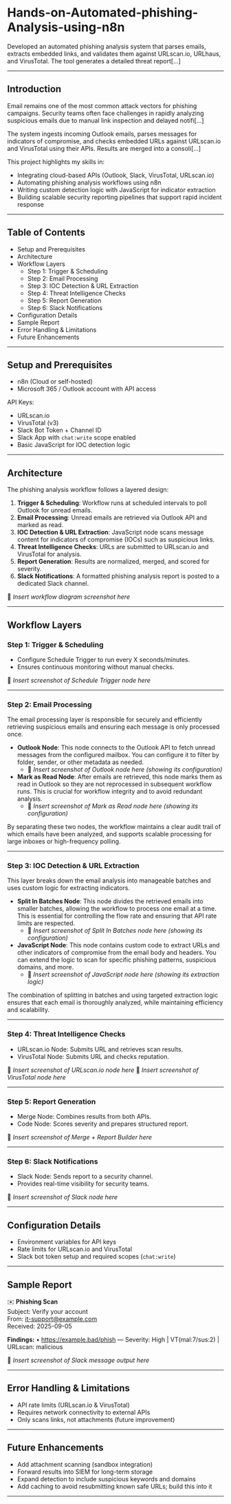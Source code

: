 # Hands-on-Automated-phishing-Analysis-using-n8n
Developed an automated phishing analysis system that parses emails, extracts embedded links, and validates them against URLscan.io, URLhaus, and VirusTotal. The tool generates a detailed threat report[...]

---

## Introduction

Email remains one of the most common attack vectors for phishing campaigns. Security teams often face challenges in rapidly analyzing suspicious emails due to manual link inspection and delayed notifi[...]

The system ingests incoming Outlook emails, parses messages for indicators of compromise, and checks embedded URLs against URLscan.io and VirusTotal using their APIs. Results are merged into a consoli[...]

This project highlights my skills in:

- Integrating cloud-based APIs (Outlook, Slack, VirusTotal, URLscan.io)
- Automating phishing analysis workflows using n8n
- Writing custom detection logic with JavaScript for indicator extraction
- Building scalable security reporting pipelines that support rapid incident response

---

## Table of Contents

- Setup and Prerequisites
- Architecture
- Workflow Layers
  - Step 1: Trigger & Scheduling
  - Step 2: Email Processing
  - Step 3: IOC Detection & URL Extraction
  - Step 4: Threat Intelligence Checks
  - Step 5: Report Generation
  - Step 6: Slack Notifications
- Configuration Details
- Sample Report
- Error Handling & Limitations
- Future Enhancements

---

## Setup and Prerequisites

- n8n (Cloud or self-hosted)
- Microsoft 365 / Outlook account with API access

API Keys:
- URLscan.io
- VirusTotal (v3)
- Slack Bot Token + Channel ID
- Slack App with `chat:write` scope enabled
- Basic JavaScript for IOC detection logic

---

## Architecture

The phishing analysis workflow follows a layered design:

1. **Trigger & Scheduling**: Workflow runs at scheduled intervals to poll Outlook for unread emails.
2. **Email Processing**: Unread emails are retrieved via Outlook API and marked as read.
3. **IOC Detection & URL Extraction**: JavaScript node scans message content for indicators of compromise (IOCs) such as suspicious links.
4. **Threat Intelligence Checks**: URLs are submitted to URLscan.io and VirusTotal for analysis.
5. **Report Generation**: Results are normalized, merged, and scored for severity.
6. **Slack Notifications**: A formatted phishing analysis report is posted to a dedicated Slack channel.

📸 *Insert workflow diagram screenshot here*

---

## Workflow Layers

### Step 1: Trigger & Scheduling

- Configure Schedule Trigger to run every X seconds/minutes.
- Ensures continuous monitoring without manual checks.

📸 *Insert screenshot of Schedule Trigger node here*

---

### Step 2: Email Processing

The email processing layer is responsible for securely and efficiently retrieving suspicious emails and ensuring each message is only processed once.

- **Outlook Node**: This node connects to the Outlook API to fetch unread messages from the configured mailbox. You can configure it to filter by folder, sender, or other metadata as needed. 
  - 📸 *Insert screenshot of Outlook node here (showing its configuration)*
- **Mark as Read Node**: After emails are retrieved, this node marks them as read in Outlook so they are not reprocessed in subsequent workflow runs. This is crucial for workflow integrity and to avoid redundant analysis.
  - 📸 *Insert screenshot of Mark as Read node here (showing its configuration)*

By separating these two nodes, the workflow maintains a clear audit trail of which emails have been analyzed, and supports scalable processing for large inboxes or high-frequency polling.

---

### Step 3: IOC Detection & URL Extraction

This layer breaks down the email analysis into manageable batches and uses custom logic for extracting indicators.

- **Split In Batches Node**: This node divides the retrieved emails into smaller batches, allowing the workflow to process one email at a time. This is essential for controlling the flow rate and ensuring that API rate limits are respected.
  - 📸 *Insert screenshot of Split In Batches node here (showing its configuration)*
- **JavaScript Node**: This node contains custom code to extract URLs and other indicators of compromise from the email body and headers. You can extend the logic to scan for specific phishing patterns, suspicious domains, and more.
  - 📸 *Insert screenshot of JavaScript node here (showing its extraction logic)*

The combination of splitting in batches and using targeted extraction logic ensures that each email is thoroughly analyzed, while maintaining efficiency and scalability.

---

### Step 4: Threat Intelligence Checks

- URLscan.io Node: Submits URL and retrieves scan results.
- VirusTotal Node: Submits URL and checks reputation.

📸 *Insert screenshot of URLscan.io node here*
📸 *Insert screenshot of VirusTotal node here*

---

### Step 5: Report Generation

- Merge Node: Combines results from both APIs.
- Code Node: Scores severity and prepares structured report.

📸 *Insert screenshot of Merge + Report Builder here*

---

### Step 6: Slack Notifications

- Slack Node: Sends report to a security channel.
- Provides real-time visibility for security teams.

📸 *Insert screenshot of Slack node here*

---

## Configuration Details

- Environment variables for API keys
- Rate limits for URLscan.io and VirusTotal
- Slack bot token setup and required scopes (`chat:write`)

---

## Sample Report

✉️ **Phishing Scan**  
Subject: Verify your account  
From: it-support@example.com  
Received: 2025-09-05

**Findings:**
• https://example.bad/phish — Severity: High | VT(mal:7/sus:2) | URLscan: malicious

📸 *Insert screenshot of Slack message output here*

---

## Error Handling & Limitations

- API rate limits (URLscan.io & VirusTotal)
- Requires network connectivity to external APIs
- Only scans links, not attachments (future improvement)

---

## Future Enhancements

- Add attachment scanning (sandbox integration)
- Forward results into SIEM for long-term storage
- Expand detection to include suspicious keywords and domains
- Add caching to avoid resubmitting known safe URLs; build this into it

---
